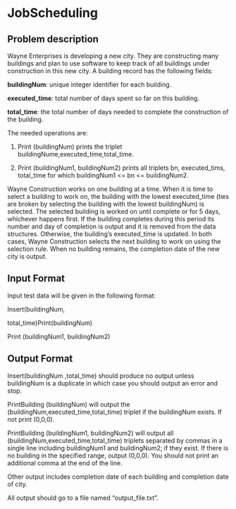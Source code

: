 # JobScheduling

## Problem description 

Wayne Enterprises is developing a new city. They are constructing many buildings and plan to use software to keep track of all buildings under construction in this new city. A building record has the following fields: 

 **buildingNum**: unique integer identifier for each building.

 **executed_time**: total number of days spent so far on this building.

 **total_time**: the total number of days needed to complete the construction of the building.

The needed operations are:

1. Print (buildingNum) prints the triplet buildingNume,executed_time,total_time.

2. Print (buildingNum1, buildingNum2) prints all triplets bn, executed_tims, total_time for which buildingNum1 <= bn <= buildingNum2.

Wayne Construction works on one building at a time. When it is time to select a building to work on, the building with the lowest executed_time (ties are broken by selecting the building with the lowest buildingNum) is selected. The selected building is worked on until complete or for 5 days, whichever happens first. If the building completes during this period its number and day of completion is output and it is removed from the data structures. Otherwise, the building’s executed_time is updated. In both cases, Wayne Construction selects the next building to work on using the selection rule. When no building remains, the completion date of the new city is output.

## Input Format

Input test data will be given in the following format:

Insert(buildingNum, 

total_time)Print(buildingNum)

Print (buildingNum1, buildingNum2)

## Output Format

Insert(buildingNum ,total_time) should produce no output unless buildingNum is a duplicate in which case you should output an error and stop. 

PrintBuilding (buildingNum) will output the (buildingNum,executed_time,total_time) triplet if the buildingNum exists. If not print (0,0,0).

PrintBuilding (buildingNum1, buildingNum2) will output all (buildingNum,executed_time,total_time) triplets separated by commas in a single line including buildingNum1 and buildingNum2; if they exist. If there is no building in the specified range, output (0,0,0). You should not print an additional comma at the end of the line. 

Other output includes completion date of each building and completion date of city.

All output should go to a file named “output_file.txt”.
